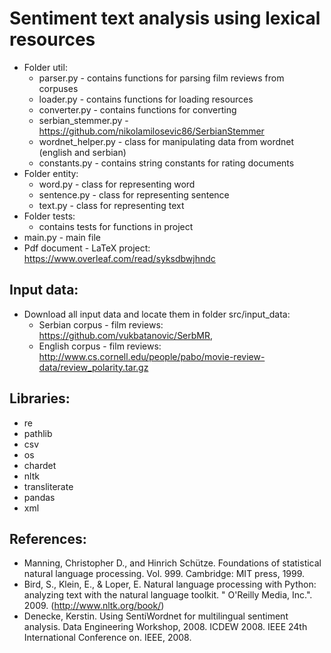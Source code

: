# Sentiment text analysis using lexical resources

- Folder util:
    - parser.py - contains functions for parsing film reviews from corpuses
    - loader.py - contains functions for loading resources
    - converter.py - contains functions for converting
    - serbian_stemmer.py - https://github.com/nikolamilosevic86/SerbianStemmer
    - wordnet_helper.py - class for manipulating data from wordnet (english and serbian)
    - constants.py - contains string constants for rating documents
- Folder entity:
    - word.py - class for representing word
    - sentence.py - class for representing sentence
    - text.py - class for representing text
- Folder tests:
    - contains tests for functions in project
- main.py - main file
- Pdf document - LaTeX project: https://www.overleaf.com/read/syksdbwjhndc

    
## Input data:
- Download all input data and locate them in folder src/input_data:
    - Serbian corpus - film reviews: https://github.com/vukbatanovic/SerbMR, 
    - English corpus - film reviews: http://www.cs.cornell.edu/people/pabo/movie-review-data/review_polarity.tar.gz
    
## Libraries:
- re
- pathlib
- csv
- os
- chardet
- nltk
- transliterate
- pandas
- xml


## References:

- Manning, Christopher D., and Hinrich Schütze. Foundations of statistical natural language processing.
Vol. 999. Cambridge: MIT press, 1999.
- Bird, S., Klein, E., & Loper, E. Natural language processing with Python: analyzing text with
the natural language toolkit. " O'Reilly Media, Inc.". 2009. (http://www.nltk.org/book/)
- Denecke, Kerstin. Using SentiWordnet for multilingual sentiment analysis. Data Engineering
Workshop, 2008. ICDEW 2008. IEEE 24th International Conference on. IEEE, 2008.
